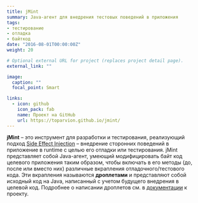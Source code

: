 ```yaml
---
title: jMint
summary: Java-агент для внедрения тестовых поведений в приложения
tags:
- тестирование
- отладка
- байткод
date: "2016-08-01T00:00:00Z"
weight: 20

# Optional external URL for project (replaces project detail page).
external_link: ""

image:
  caption: ""
  focal_point: Smart

links:
  - icon: github
    icon_pack: fab
    name: Проект на GitHub
    url: https://toparvion.github.io/jmint/
---
```


**jMint** – это инструмент для разработки и тестирования, реализующий подход [Side Effect Injection](/ru/talk/2018/jbreak/) – внедрение сторонних поведений в приложение в runtime с целью его отладки или тестирования. jMint представляет собой Java-агент, умеющий модифицировать байт код целевого приложения таким образом, чтобы включать в его методы (до, после или вместо них) различные вкрапления отладочного/тестового кода. Эти вкрапления называются **дроплетами** и представляют собой исходный код на Java, написанный с учетом будущего внедрения в целевой код. Подробнее о написании дроплетов см. в [документации](https://toparvion.github.io/jmint/) к проекту.